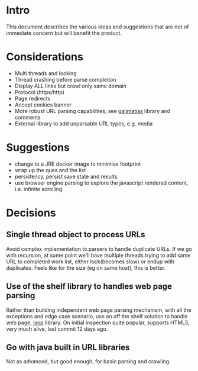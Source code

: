 # Intro
This document describes the various ideas and suggestions that are not of immediate concern but will benefit the product.

# Considerations
* Multi threads and locking
* Thread crashing before parse completion
* Display ALL links but crawl only same domain
* Protocol (https/http)
* Page redirects
* Accept cookies banner
* More robust URL parsing capabilities, see [galimatias](https://github.com/smola/galimatias) library and comments
* External library to add unparsable URL types, e.g. media


# Suggestions
* change to a JRE docker image to minimise footprint
* wrap up the ques and the list
* persistency, persist save state and results
* use browser engine parsing to explore the javascript rendered content, i.e. infinite scrolling


# Decisions
## Single thread object to process URLs
Avoid complex implementation to parsers to handle duplicate URLs. If we go with recursion, at some point we'll have multiple threads trying to add same URL to completed work list, either lock(becomes slow) or endup with duplicates. Feels like for the size (eg on same host), this is better.
## Use of the shelf library to handles web page parsing
Rather than building independent web page parsing mechanism, with all the exceptions and edge case scenario, use an off the shelf solution to handle web page, [jsop](https://jsoup.org/cookbook/input/load-document-from-url) library. On initial inspection quite popular, supports HTML5, very much alive, last commit 12 days ago.
## Go with java built in URL libraries
Not as advanced, but good enough, for basic parsing and crawling.
